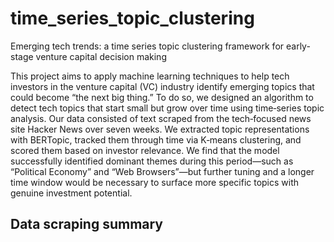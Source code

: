 # time_series_topic_clustering
Emerging tech trends: a time series topic clustering framework for early-stage venture capital decision making

This project aims to apply machine learning techniques to help tech investors in the venture capital (VC) industry identify emerging topics that could become “the next big thing.”
To do so, we designed an algorithm to detect tech topics that start small but grow over time using time‑series topic analysis. Our data consisted of text scraped from the tech‑focused news site Hacker News over seven weeks. 
We extracted topic representations with BERTopic, tracked them through time via K‑means clustering, and scored them based on investor relevance. We find that the model successfully identified dominant themes during this period—such as “Political Economy” and “Web Browsers”—but further tuning and a longer time window would be necessary to surface more specific topics with genuine investment potential.
<br>
<h2>Data scraping summary</h2><br>
<h3></h3>
